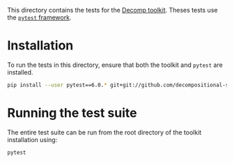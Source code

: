 This directory contains the tests for the [Decomp
toolkit](https://github.com/decompositional-semantics-initiative/decomp). Theses
tests use the [`pytest` framework](https://docs.pytest.org/).

# Installation

To run the tests in this directory, ensure that both the toolkit and
`pytest` are installed.

```bash
pip install --user pytest==6.0.* git+git://github.com/decompositional-semantics-initiative/decomp.git
```

# Running the test suite

The entire test suite can be run from the root directory of the
toolkit installation using:

```bash
pytest
```
